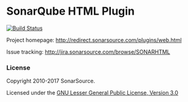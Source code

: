 SonarQube HTML Plugin
====================

[![Build Status](https://api.travis-ci.org/SonarSource/sonar-html.svg)](https://travis-ci.org/SonarSource/sonar-html)

Project homepage:
http://redirect.sonarsource.com/plugins/web.html

Issue tracking:
http://jira.sonarsource.com/browse/SONARHTML

### License

Copyright 2010-2017 SonarSource.

Licensed under the [GNU Lesser General Public License, Version 3.0](http://www.gnu.org/licenses/lgpl.txt)

